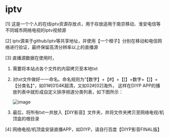 # iptv

[1] 这是一个个人的在线iptv资源存放点，用于存放适用于南京移动、淮安电信等不同城市网络电视的iptv视频源

[2] iptv源来于github/iptv等共享地址，并使用【一个橙子】分别在移动和电信网络进行验证，最终保留高清分辨率以上的直播源

[3] 直播源数据在使用时，
  1) 需要将本站点各个文件的内容拷贝至本地txt
  2) 对txt文件做好一一命名。命名规则为“【数字】+【#】+【[】+数字+【]】+【分类名】”，如01#[01]4K超清，又如02#[02]海外，
     这样在DIYP APP的播放列表中就形成自定义排序频道分类列表，如下图所示：
     
     ![image](https://github.com/doubaobao2020/iptv/assets/120559625/287b5275-782e-4059-9087-aad55bd59442)


  4) 最后，将所有txt一并放入【DIY影音】文件夹，并将文件夹拷贝至网络电视/机顶盒的根目录

[4] 网络电视/机顶盒安装直播APP，如DIYP，请自行百度【DIYP影音FINAL版】
